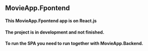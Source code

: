 ## MovieApp.Fpontend  
####  This MovieApp.Fpontend app is on React.js
#### The project is in development and not finished.
#### To run the SPA you need to run together with MovieApp.Backend. 
